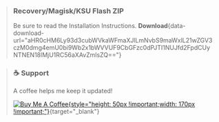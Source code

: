 > ### Recovery/Magisk/KSU Flash ZIP
> Be sure to read the Installation Instructions.
> **Download**{data-download-url="aHR0cHM6Ly93d3cubWVkaWFmaXJlLmNvbS9maWxlL21wZGV3czM0dmg4emU0bi9Wb2x1bWVVUF9CbGFzc0dPJTI1NUJfd2FpdCUyNTNEN18lMjU1RC56aXAvZmlsZQ=="}

> ### ☕ Support
> A coffee helps me keep it updated!
> 
> [![Buy Me A Coffee](https://cdn.buymeacoffee.com/buttons/v2/default-yellow.png){style="height: 50px !important;width: 170px !important;"}](https://www.buymeacoffee.com/BlassGO){target="_blank"}

